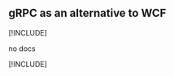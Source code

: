 ## gRPC as an alternative to WCF

[!INCLUDE[](~/docs/includes/wcf_grpc.md)]

no docs

[!INCLUDE[](~/includes/wcf_grpc.md)]
